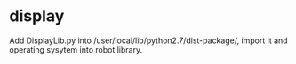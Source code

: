 # display
Add DisplayLib.py into /user/local/lib/python2.7/dist-package/, import it and operating sysytem into robot library.
